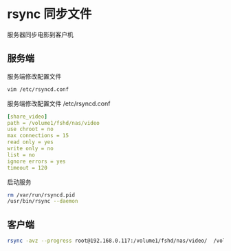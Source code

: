 # rsync 同步文件

服务器同步电影到客户机

## 服务端

服务端修改配置文件

```sh
vim /etc/rsyncd.conf
```
服务端修改配置文件 /etc/rsyncd.conf

```yaml
[share_video]
path = /volume1/fshd/nas/video
use chroot = no
max connections = 15
read only = yes
write only = no
list = no
ignore errors = yes
timeout = 120
```

启动服务
```sh
rm /var/run/rsyncd.pid
/usr/bin/rsync --daemon
```

## 客户端

```sh
rsync -avz --progress root@192.168.0.117:/volume1/fshd/nas/video/  /volume1/fshd/nas/video/
```



